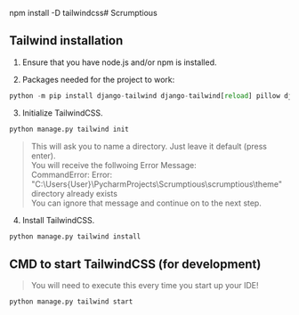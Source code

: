 npm install -D tailwindcss# Scrumptious

## Tailwind installation
1. Ensure that you have node.js and/or npm is installed.


2. Packages needed for the project to work:
```python
python -m pip install django-tailwind django-tailwind[reload] pillow django[argon2]
```

3. Initialize TailwindCSS.

```python
python manage.py tailwind init
```

> This will ask you to name a directory. Just leave it default (press enter).\
> You will receive the follwoing Error Message: \
CommandError: Error: "C:\Users\{User}\PycharmProjects\Scrumptious\scrumptious\theme" directory already exists\
> You can ignore that message and continue on to the next step.


4. Install TailwindCSS.
```python
python manage.py tailwind install
```

## CMD to start TailwindCSS (for development)
> You will need to execute this every time you start up your IDE!
```python
python manage.py tailwind start
```
